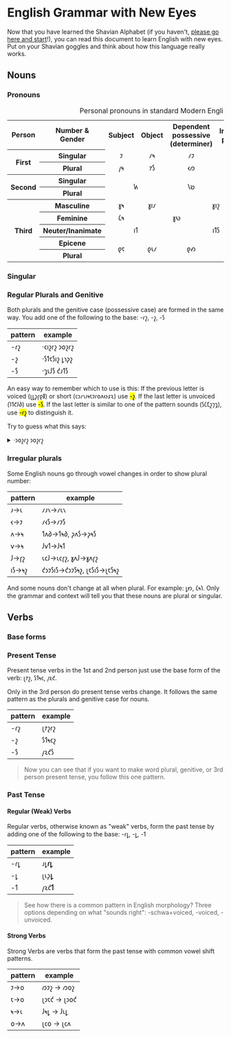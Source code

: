 # English Grammar with New Eyes

Now that you have learned the Shavian Alphabet (if you haven't, [please go here and start](https://shavian.school/index.html?l=0)!), you can read this document to learn English with new eyes. Put on your Shavian goggles and think about how this language really works.

## Nouns

### Pronouns

<table style="text-align:center">
<caption>Personal pronouns in standard Modern English</caption>
<tbody><tr>
<th>Person
</th>
<th colspan="2">Number &amp; Gender
</th>
<th>Subject</th>
<th>Object</th>
<th>Dependent possessive (determiner)</th>
<th>Independent possessive</th>
<th>Reflexive</th></tr>
<tr>
<th rowspan="2">First
</th>
<th colspan="2">Singular
</th>
<td>𐑲</td>
<td>𐑥𐑰</td>
<td>𐑥𐑲</td>
<td>𐑥𐑲𐑯</td>
<td>𐑥𐑲𐑕𐑧𐑤𐑓</td></tr>
<tr>
<th colspan="2">Plural
</th>
<td>𐑢𐑰</td>
<td>𐑳𐑕</td>
<td>𐑬𐑼</td>
<td>𐑬𐑼𐑟</td>
<td>𐑬𐑼𐑕𐑧𐑤𐑝𐑟</td></tr>
<tr>
<th rowspan="2">Second</th>
<th colspan="2">Singular</th>
<td colspan="2" rowspan="2">𐑿</td>
<td rowspan="2">𐑘𐑹</td>
<td rowspan="2">𐑘𐑹𐑟</td>
<td>𐑘𐑹𐑕𐑧𐑤𐑓</td></tr>
<tr>
<th colspan="2">Plural</th>
<td>𐑘𐑹𐑕𐑧𐑤𐑝𐑟</td></tr>
<tr>
<th colspan="2" rowspan="5">Third</th>
<th>Masculine</th>
<td>𐑣𐑰</td>
<td>𐑣𐑦𐑥</td>
<td colspan="2">𐑣𐑦𐑟</td>
<td>𐑣𐑦𐑥𐑕𐑧𐑤𐑓</td></tr>
<tr>
<th>Feminine
</th>
<td>𐑖𐑰</td>
<td colspan="2">𐑣𐑻</td>
<td>𐑣𐑻𐑟</td>
<td>𐑣𐑻𐑕𐑧𐑤𐑓</td></tr>
<tr>
<th>Neuter/Inanimate</th>
<td colspan="2">𐑦𐑑</td>
<td colspan="2">𐑦𐑑𐑕</td>
<td>𐑦𐑑𐑕𐑧𐑤𐑓</td></tr>
<tr>
<th>Epicene</th>
<td rowspan="2">𐑞𐑱</td>
<td rowspan="2">𐑞𐑧𐑥</td>
<td rowspan="2">𐑞𐑺</td>
<td rowspan="2">𐑞𐑺𐑟</td>
<td>𐑞𐑧𐑥𐑕𐑧𐑤𐑓</td></tr>
<tr>
<th>Plural</th>
<td>𐑞𐑧𐑥𐑕𐑧𐑤𐑝𐑟</td></tr>
</tbody></table>

### Singular

### Regular Plurals and Genitive

Both plurals and the genitive case (possessive case) are formed in the same way. You add one of the following to the base: -𐑩𐑟, -𐑟, -𐑕

| pattern | example | 
| --- | --- |
| -𐑩𐑟 | ·𐑤𐑦𐑟𐑩𐑟 𐑮𐑴𐑟𐑩𐑟 |
| -𐑟 | ·𐑕𐑑𐑱𐑕𐑦𐑟 𐑛𐑪𐑜𐑟 |
| -𐑕 | ·𐑡𐑧𐑓𐑕 𐑒𐑨𐑑𐑕 |


An easy way to remember which to use is this: If the previous letter is voiced (𐑚𐑛𐑜𐑝𐑞𐑙) or short (𐑤𐑮𐑥𐑯𐑦𐑰𐑱𐑲𐑩𐑴𐑵𐑬𐑶𐑭𐑷) use <mark>-𐑟</mark>. If the last letter is unvoiced (𐑐𐑑𐑒𐑓𐑔) use <mark>-𐑕</mark>. If the last letter is similar to one of the pattern sounds (𐑕𐑖𐑗𐑟𐑠𐑡), use <mark>-𐑩𐑟</mark> to distinguish it.


Try to guess what this says:

<details>
    <summary>·𐑮𐑴𐑟𐑩𐑟 𐑮𐑴𐑟𐑩𐑟</summary>
    <p>Rosa's roses</p>
</details>

### Irregular plurals

Some English nouns go through vowel changes in order to show plural number:

| pattern | example | 
| --- | --- |
|𐑨->𐑧 | 𐑥𐑨𐑯->𐑥𐑧𐑯 |
|𐑬->𐑲 | 𐑥𐑬𐑕->𐑥𐑲𐑕 |
| 𐑵->𐑰 | 𐑑𐑵𐑔->𐑑𐑰𐑔, 𐑜𐑵𐑕->𐑜𐑰𐑕 |
| 𐑫->𐑰 | 𐑓𐑫𐑑->𐑓𐑰𐑑|
| 𐑓->𐑝𐑟 | 𐑧𐑤𐑓->𐑧𐑤𐑝𐑟, 𐑣𐑵𐑓->𐑣𐑵𐑝𐑟 |
| 𐑦𐑕->𐑰𐑟 | 𐑒𐑮𐑲𐑕𐑦𐑕->𐑒𐑮𐑲𐑕𐑰𐑟, 𐑚𐑱𐑕𐑦𐑕->𐑚𐑱𐑕𐑰𐑟 |

And some nouns don't change at all when plural. For example: 𐑛𐑽, 𐑖𐑰𐑐. Only the grammar and context will tell you that these nouns are plural or singular.

## Verbs

### Base forms

### Present Tense

Present tense verbs in the 1st and 2nd person just use the base form of the verb: 𐑚𐑳𐑟, 𐑕𐑑𐑰𐑤, 𐑢𐑷𐑒.

Only in the 3rd person do present tense verbs change. It follows the same pattern as the plurals and genitive case for nouns.

| pattern | example | 
| --- | --- |
| -𐑩𐑟 | 𐑚𐑳𐑟𐑩𐑟 |
| -𐑟 | 𐑕𐑑𐑰𐑤𐑟 |
| -𐑕 | 𐑢𐑷𐑒𐑕 |

<blockquote>
    Now you can see that if you want to make word plural, genitive, or 3rd person present tense, you follow this one pattern.
</blockquote>

### Past Tense

#### Regular (Weak) Verbs

Regular verbs, otherwise known as "weak" verbs, form the past tense by adding one of the following to the base: -𐑩𐑛, -𐑛, -𐑑

| pattern | example | 
| --- | --- |
| -𐑩𐑛 | 𐑨𐑛**𐑩𐑛** |
| -𐑛 | 𐑚𐑧𐑜**𐑛** |
| -𐑑 | 𐑢𐑷𐑒**𐑑** |

<blockquote>
    See how there is a common pattern in English morphology? Three options depending on what "sounds right": -schwa+voiced, -voiced, -unvoiced.
</blockquote>

#### Strong Verbs

Strong Verbs are verbs that form the past tense with common vowel shift patterns.

| pattern | example | 
| --- | --- |
| 𐑲->𐑴 | 𐑼𐑲𐑟 -> 𐑼𐑴𐑟 |
| 𐑱->𐑴 | 𐑚𐑮𐑱𐑒 -> 𐑚𐑮𐑴𐑒 |
| 𐑰->𐑧 | 𐑓𐑰𐑛 -> 𐑓𐑧𐑛 |
| 𐑴->𐑵 | 𐑚𐑤𐑴 -> 𐑚𐑤𐑵 |



